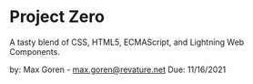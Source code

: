# Project Zero
A tasty blend of CSS, HTML5, ECMAScript, and Lightning Web Components.

by: Max Goren - max.goren@revature.net
Due: 11/16/2021
